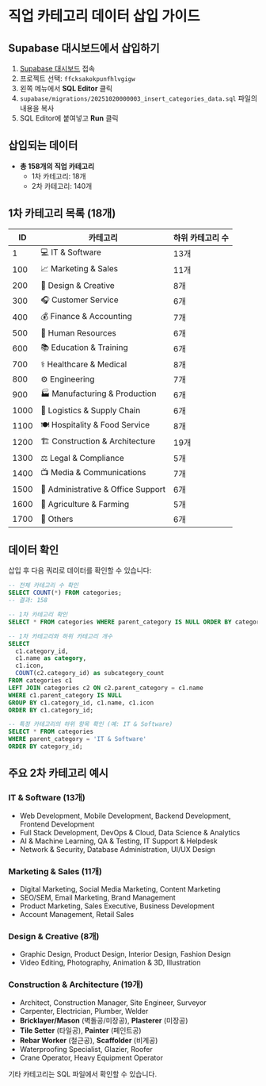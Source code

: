 # 직업 카테고리 데이터 삽입 가이드

## Supabase 대시보드에서 삽입하기

1. [Supabase 대시보드](https://supabase.com/dashboard) 접속
2. 프로젝트 선택: `ffcksakokpunfhlvgigw`
3. 왼쪽 메뉴에서 **SQL Editor** 클릭
4. `supabase/migrations/20251020000003_insert_categories_data.sql` 파일의 내용을 복사
5. SQL Editor에 붙여넣고 **Run** 클릭

## 삽입되는 데이터

- **총 158개의 직업 카테고리**
  - 1차 카테고리: 18개
  - 2차 카테고리: 140개

## 1차 카테고리 목록 (18개)

| ID | 카테고리 | 하위 카테고리 수 |
|---|---------|----------------|
| 1 | 💻 IT & Software | 13개 |
| 100 | 📈 Marketing & Sales | 11개 |
| 200 | 🎨 Design & Creative | 8개 |
| 300 | 🎧 Customer Service | 6개 |
| 400 | 💰 Finance & Accounting | 7개 |
| 500 | 👥 Human Resources | 6개 |
| 600 | 📚 Education & Training | 6개 |
| 700 | ⚕️ Healthcare & Medical | 8개 |
| 800 | ⚙️ Engineering | 7개 |
| 900 | 🏭 Manufacturing & Production | 6개 |
| 1000 | 🚚 Logistics & Supply Chain | 6개 |
| 1100 | 🍽️ Hospitality & Food Service | 8개 |
| 1200 | 🏗️ Construction & Architecture | 19개 |
| 1300 | ⚖️ Legal & Compliance | 5개 |
| 1400 | 📺 Media & Communications | 7개 |
| 1500 | 📁 Administrative & Office Support | 6개 |
| 1600 | 🌾 Agriculture & Farming | 5개 |
| 1700 | 📌 Others | 6개 |

## 데이터 확인

삽입 후 다음 쿼리로 데이터를 확인할 수 있습니다:

```sql
-- 전체 카테고리 수 확인
SELECT COUNT(*) FROM categories;
-- 결과: 158

-- 1차 카테고리 확인
SELECT * FROM categories WHERE parent_category IS NULL ORDER BY category_id;

-- 1차 카테고리와 하위 카테고리 개수
SELECT
  c1.category_id,
  c1.name as category,
  c1.icon,
  COUNT(c2.category_id) as subcategory_count
FROM categories c1
LEFT JOIN categories c2 ON c2.parent_category = c1.name
WHERE c1.parent_category IS NULL
GROUP BY c1.category_id, c1.name, c1.icon
ORDER BY c1.category_id;

-- 특정 카테고리의 하위 항목 확인 (예: IT & Software)
SELECT * FROM categories
WHERE parent_category = 'IT & Software'
ORDER BY category_id;
```

## 주요 2차 카테고리 예시

### IT & Software (13개)
- Web Development, Mobile Development, Backend Development, Frontend Development
- Full Stack Development, DevOps & Cloud, Data Science & Analytics
- AI & Machine Learning, QA & Testing, IT Support & Helpdesk
- Network & Security, Database Administration, UI/UX Design

### Marketing & Sales (11개)
- Digital Marketing, Social Media Marketing, Content Marketing
- SEO/SEM, Email Marketing, Brand Management
- Product Marketing, Sales Executive, Business Development
- Account Management, Retail Sales

### Design & Creative (8개)
- Graphic Design, Product Design, Interior Design, Fashion Design
- Video Editing, Photography, Animation & 3D, Illustration

### Construction & Architecture (19개)
- Architect, Construction Manager, Site Engineer, Surveyor
- Carpenter, Electrician, Plumber, Welder
- **Bricklayer/Mason** (벽돌공/미장공), **Plasterer** (미장공)
- **Tile Setter** (타일공), **Painter** (페인트공)
- **Rebar Worker** (철근공), **Scaffolder** (비계공)
- Waterproofing Specialist, Glazier, Roofer
- Crane Operator, Heavy Equipment Operator

기타 카테고리는 SQL 파일에서 확인할 수 있습니다.
